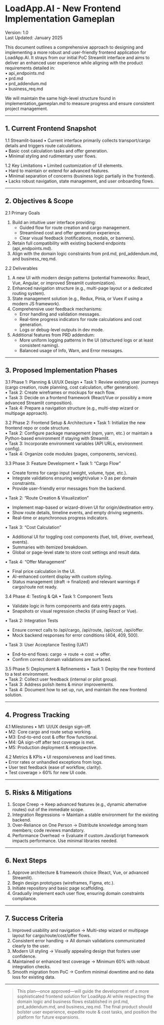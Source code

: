 # LoadApp.AI - New Frontend Implementation Gameplan
Version: 1.0  
Last Updated: January 2025

This document outlines a comprehensive approach to designing and implementing a more robust and user-friendly frontend application for LoadApp.AI. It strays from our initial PoC Streamlit interface and aims to deliver an enhanced user experience while aligning with the product requirements detailed in:  
• api_endpoints.md  
• prd.md  
• prd_addendum.md  
• business_req.md  

We will maintain the same high-level structure found in implementation_gameplan.md to measure progress and ensure consistent project management.

---

## 1. Current Frontend Snapshot

1.1 Streamlit-based
• Current interface primarily collects transport/cargo details and triggers route calculations.  
• Basic cost calculation tasks and offer generation.  
• Minimal styling and rudimentary user flows.

1.2 Key Limitations
• Limited customization of UI elements.  
• Hard to maintain or extend for advanced features.  
• Minimal separation of concerns (business logic partially in the frontend).  
• Lacks robust navigation, state management, and user onboarding flows.

---

## 2. Objectives & Scope

2.1 Primary Goals
1. Build an intuitive user interface providing:  
   - Guided flow for route creation and cargo management.  
   - Streamlined cost and offer generation experience.  
   - Clear visual feedback (notifications, modals, or banners).  
2. Retain full compatibility with existing backend endpoints (api_endpoints.md).  
3. Align with the domain logic constraints from prd.md, prd_addendum.md, and business_req.md.

2.2 Deliverables
1. A new UI with modern design patterns (potential frameworks: React, Vue, Angular, or improved Streamlit customization).  
2. Enhanced navigation structure (e.g., multi-page layout or a dedicated routing system).  
3. State management solution (e.g., Redux, Pinia, or Vuex if using a modern JS framework).  
4. Comprehensive user feedback mechanisms:
   - Error handling and validation messages.  
   - Real-time progress indicators for route calculations and cost generation.  
   - Logs or debug-level outputs in dev mode.  
5. Additional features from PRD addendum:
   - More uniform logging patterns in the UI (structured logs or at least consistent naming).  
   - Balanced usage of Info, Warn, and Error messages.

---

## 3. Proposed Implementation Phases

3.1 Phase 1: Planning & UI/UX Design
• Task 1: Review existing user journeys (cargo creation, route planning, cost calculation, offer generation).  
• Task 2: Create wireframes or mockups for each flow.  
• Task 3: Decide on a frontend framework (React/Vue or possibly a more advanced Streamlit composition).  
• Task 4: Prepare a navigation structure (e.g., multi-step wizard or multipage approach).  

3.2 Phase 2: Frontend Setup & Architecture
• Task 1: Initialize the new frontend repo or code structure.  
• Task 2: Configure package management (npm, yarn, etc.) or maintain a Python-based environment if staying with Streamlit.  
• Task 3: Incorporate environment variables (API URLs, environment config).  
• Task 4: Organize code modules (pages, components, services).  

3.3 Phase 3: Feature Development
• Task 1: “Cargo Flow”  
  - Create forms for cargo input (weight, volume, type, etc.).  
  - Integrate validations ensuring weight/value > 0 as per domain constraints.  
  - Provide user-friendly error messages from the backend.  

• Task 2: “Route Creation & Visualization”  
  - Implement map-based or wizard-driven UI for origin/destination entry.  
  - Show route details, timeline events, and empty driving segments.  
  - Real-time or asynchronous progress indicators.  

• Task 3: “Cost Calculation”  
  - Additional UI for toggling cost components (fuel, toll, driver, overhead, events).  
  - Summaries with itemized breakdown.  
  - Global or page-level state to store cost settings and result data.  

• Task 4: “Offer Management”  
  - Final price calculation in the UI.  
  - AI-enhanced content display with custom styling.  
  - Status management (draft → finalized) and relevant warnings if cargo/route not ready.  

3.4 Phase 4: Testing & QA
• Task 1: Component Tests  
  - Validate logic in form components and data entry pages.  
  - Snapshots or visual regression checks (if using React or Vue).  

• Task 2: Integration Tests  
  - Ensure correct calls to /api/cargo, /api/route, /api/cost, /api/offer.  
  - Mock backend responses for error conditions (404, 409, 500).  

• Task 3: User Acceptance Testing (UAT)  
  - End-to-end flows: cargo → route → cost → offer.  
  - Confirm correct domain validations are surfaced.  

3.5 Phase 5: Deployment & Refinements
• Task 1: Deploy the new frontend to a test environment.  
• Task 2: Collect user feedback (internal or pilot group).  
• Task 3: Address polish items & minor improvements.  
• Task 4: Document how to set up, run, and maintain the new frontend solution.

---

## 4. Progress Tracking

4.1 Milestones
• M1: UI/UX design sign-off.  
• M2: Core cargo and route setup working.  
• M3: End-to-end cost & offer flow functional.  
• M4: QA sign-off after test coverage is met.  
• M5: Production deployment & retrospective.  

4.2 Metrics & KPIs
• UI responsiveness and load times.  
• Error rates or unhandled exceptions from logs.  
• User test feedback (ease of workflow, clarity).  
• Test coverage > 60% for new UI code.  

---

## 5. Risks & Mitigations

1. Scope Creep → Keep advanced features (e.g., dynamic alternative routes) out of the immediate scope.  
2. Integration Regressions → Maintain a stable environment for the existing backend.  
3. Over-Reliance on One Person → Distribute knowledge among team members; code reviews mandatory.  
4. Performance Overhead → Evaluate if custom JavaScript framework impacts performance. Use minimal libraries needed.

---

## 6. Next Steps

1. Approve architecture & framework choice (React, Vue, or advanced Streamlit).  
2. Begin design prototypes (wireframes, Figma, etc.).  
3. Initiate repository and basic page scaffolding.  
4. Gradually implement each user flow, ensuring domain constraints compliance.

---

## 7. Success Criteria

1. Improved usability and navigation → Multi-step wizard or multipage layout for cargo/route/cost/offer flows.  
2. Consistent error handling → All domain validations communicated clearly to the user.  
3. Modern UI styling → Visually appealing design that fosters user confidence.  
4. Maintained or enhanced test coverage → Minimum 60% with robust integration checks.  
5. Smooth migration from PoC → Confirm minimal downtime and no data loss for existing data.

---

> This plan—once approved—will guide the development of a more sophisticated frontend solution for LoadApp.AI while respecting the domain logic and business flows established in prd.md, prd_addendum.md, and business_req.md. The final product should bolster user experience, expedite route & cost tasks, and position the platform for future expansions. 